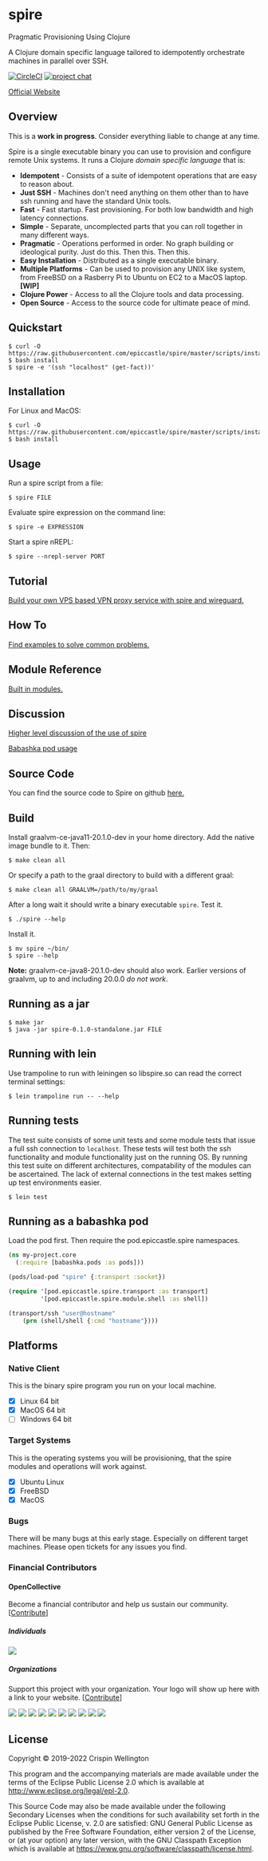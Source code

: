 # spire

Pragmatic Provisioning Using Clojure

A Clojure domain specific language tailored to idempotently orchestrate machines in parallel over SSH.

[![CircleCI](https://circleci.com/gh/epiccastle/spire/tree/master.svg?style=shield)](https://circleci.com/gh/epiccastle/spire/tree/master)
[![project chat](https://img.shields.io/badge/slack-join_chat-brightgreen.svg)](https://app.slack.com/client/T03RZGPFR/CUHG31VR6)


[Official Website](https://epiccastle.io/spire/)

## Overview

This is a **work in progress**. Consider everything liable to change at any time.

Spire is a single executable binary you can use to provision and configure remote Unix systems. It runs a Clojure _domain specific language_ that is:

* **Idempotent** - Consists of a suite of idempotent operations that are easy to reason about.
* **Just SSH** - Machines don't need anything on them other than to have ssh running and have the standard Unix tools.
* **Fast** - Fast startup. Fast provisioning. For both low bandwidth and high latency connections.
* **Simple** - Separate, uncomplected parts that you can roll together in many different ways.
* **Pragmatic** - Operations performed in order. No graph building or ideological purity. Just do this. Then this. Then this.
* **Easy Installation** - Distributed as a single executable binary.
* **Multiple Platforms** - Can be used to provision any UNIX like system, from FreeBSD on a Rasberry Pi to Ubuntu on EC2 to a MacOS laptop. **[WIP]**
* **Clojure Power** - Access to all the Clojure tools and data processing.
* **Open Source** - Access to the source code for ultimate peace of mind.

## Quickstart

```shell-session
$ curl -O https://raw.githubusercontent.com/epiccastle/spire/master/scripts/install
$ bash install
$ spire -e '(ssh "localhost" (get-fact))'
```

## Installation

For Linux and MacOS:

```shell-session
$ curl -O https://raw.githubusercontent.com/epiccastle/spire/master/scripts/install
$ bash install
```

## Usage

Run a spire script from a file:

```shell-session
$ spire FILE
```

Evaluate spire expression on the command line:

```shell-session
$ spire -e EXPRESSION
```

Start a spire nREPL:

```shell-session
$ spire --nrepl-server PORT
```

## Tutorial

[Build your own VPS based VPN proxy service with spire and wireguard.](doc/tutorial.md)

## How To

[Find examples to solve common problems.](doc/howto.md)

## Module Reference

[Built in modules.](https://epiccastle.io/spire/modules.html)

## Discussion

[Higher level discussion of the use of spire](doc/discussion.md)

[Babashka pod usage](doc/babashka.md)

## Source Code

You can find the source code to Spire on github [here.](https://github.com/epiccastle/spire)

## Build

Install graalvm-ce-java11-20.1.0-dev in your home directory. Add the native image bundle to it. Then:

```shell-session
$ make clean all
```

Or specify a path to the graal directory to build with a different graal:

```shell-session
$ make clean all GRAALVM=/path/to/my/graal
```

After a long wait it should write a binary executable `spire`. Test it.

```shell-session
$ ./spire --help
```

Install it.

```shell-session
$ mv spire ~/bin/
$ spire --help
```

**Note:**  graalvm-ce-java8-20.1.0-dev should also work. Earlier versions of graalvm, up to and including 20.0.0 *do not work*.

## Running as a jar

```shell-session
$ make jar
$ java -jar spire-0.1.0-standalone.jar FILE
```

## Running with lein

Use trampoline to run with leiningen so libspire.so can read the correct terminal settings:

```shell-session
$ lein trampoline run -- --help
```

## Running tests

The test suite consists of some unit tests and some module tests that issue a full ssh connection to `localhost`. These tests will test both the ssh functionality and module functionality just on the running OS. By running this test suite on different architectures, compatability of the modules can be ascertained. The lack of external connections in the test makes setting up test environments easier.

```shell-session
$ lein test
```

## Running as a babashka pod

Load the pod first. Then require the pod.epiccastle.spire namespaces.

```clojure
(ns my-project.core
  (:require [babashka.pods :as pods]))

(pods/load-pod "spire" {:transport :socket})

(require '[pod.epiccastle.spire.transport :as transport]
         '[pod.epiccastle.spire.module.shell :as shell])

(transport/ssh "user@hostname"
    (prn (shell/shell {:cmd "hostname"})))
```

## Platforms

### Native Client

This is the binary spire program you run on your local machine.

* [x] Linux 64 bit
* [x] MacOS 64 bit
* [ ] Windows 64 bit

### Target Systems

This is the operating systems you will be provisioning, that the spire modules and operations will work against.

* [x] Ubuntu Linux
* [x] FreeBSD
* [x] MacOS

### Bugs

There will be many bugs at this early stage. Especially on different target machines. Please open tickets for any issues you find.

### Financial Contributors

#### OpenCollective
Become a financial contributor and help us sustain our community. [[Contribute](https://opencollective.com/spire/contribute)]

##### Individuals

<a href="https://opencollective.com/spire"><img src="https://opencollective.com/spire/individuals.svg?width=890"></a>

##### Organizations

Support this project with your organization. Your logo will show up here with a link to your website. [[Contribute](https://opencollective.com/spire/contribute)]

<a href="https://opencollective.com/spire/organization/0/website"><img src="https://opencollective.com/spire/organization/0/avatar.svg"></a>
<a href="https://opencollective.com/spire/organization/1/website"><img src="https://opencollective.com/spire/organization/1/avatar.svg"></a>
<a href="https://opencollective.com/spire/organization/2/website"><img src="https://opencollective.com/spire/organization/2/avatar.svg"></a>
<a href="https://opencollective.com/spire/organization/3/website"><img src="https://opencollective.com/spire/organization/3/avatar.svg"></a>
<a href="https://opencollective.com/spire/organization/4/website"><img src="https://opencollective.com/spire/organization/4/avatar.svg"></a>
<a href="https://opencollective.com/spire/organization/5/website"><img src="https://opencollective.com/spire/organization/5/avatar.svg"></a>
<a href="https://opencollective.com/spire/organization/6/website"><img src="https://opencollective.com/spire/organization/6/avatar.svg"></a>
<a href="https://opencollective.com/spire/organization/7/website"><img src="https://opencollective.com/spire/organization/7/avatar.svg"></a>
<a href="https://opencollective.com/spire/organization/8/website"><img src="https://opencollective.com/spire/organization/8/avatar.svg"></a>
<a href="https://opencollective.com/spire/organization/9/website"><img src="https://opencollective.com/spire/organization/9/avatar.svg"></a>

## License

Copyright © 2019-2022 Crispin Wellington

This program and the accompanying materials are made available under the
terms of the Eclipse Public License 2.0 which is available at
http://www.eclipse.org/legal/epl-2.0.

This Source Code may also be made available under the following Secondary
Licenses when the conditions for such availability set forth in the Eclipse
Public License, v. 2.0 are satisfied: GNU General Public License as published by
the Free Software Foundation, either version 2 of the License, or (at your
option) any later version, with the GNU Classpath Exception which is available
at https://www.gnu.org/software/classpath/license.html.
